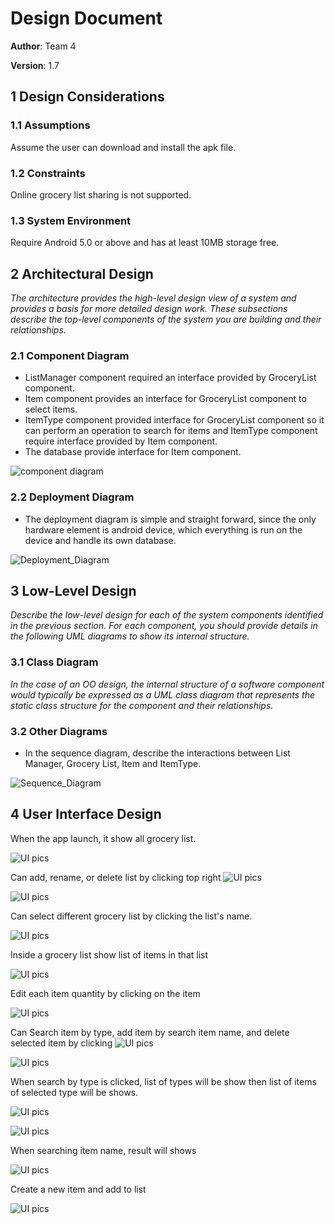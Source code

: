 # Design Document

**Author**: Team 4

**Version**: 1.7

## 1 Design Considerations

### 1.1 Assumptions

Assume the user can download and install the apk file.

### 1.2 Constraints

Online grocery list sharing is not supported.

### 1.3 System Environment

Require Android 5.0 or above and has at least 10MB storage free.

## 2 Architectural Design

*The architecture provides the high-level design view of a system and provides a basis for more detailed design work. These subsections describe the top-level components of the system you are building and their relationships.*

### 2.1 Component Diagram

- ListManager component required an interface provided by GroceryList component.
- Item component provides an interface for GroceryList component to select items.
- ItemType component provided interface for GroceryList component so it can perform an operation to search for items and ItemType component require interface provided by Item component.
- The database provide interface for Item component.

![component diagram](Component_diagram/cd1.png)

### 2.2 Deployment Diagram

- The deployment diagram is simple and straight forward, since the only hardware element is android device, which everything is run on the device and handle its own database.

![Deployment_Diagram](design_diagram/DEP_diagram.png)


## 3 Low-Level Design

*Describe the low-level design for each of the system components identified in the previous section. For each component, you should provide details in the following UML diagrams to show its internal structure.*

### 3.1 Class Diagram

*In the case of an OO design, the internal structure of a software component would typically be expressed as a UML class diagram that represents the static class structure for the component and their relationships.*

### 3.2 Other Diagrams

- In the sequence diagram, describe the interactions between List Manager, Grocery List, Item and ItemType.

![Sequence_Diagram](design_diagram/SEQ_diagram.png)

## 4 User Interface Design

When the app launch, it show all grocery list.

![UI pics](UI_design-pics/6-Screen1.png)

Can add, rename, or delete list by clicking top right ![UI pics](UI_design-pics/menu_action_icon.png)

![UI pics](UI_design-pics/3-Screen10.png)

Can select different grocery list by clicking the list's name.

![UI pics](UI_design-pics/1-Screen1.png)

Inside a grocery list show list of items in that list

![UI pics](UI_design-pics/10-Screen3.png)

Edit each item quantity by clicking on the item

![UI pics](UI_design-pics/7-Screen8.png)

Can Search item by type, add item by search item name, and delete selected item by clicking ![UI pics](UI_design-pics/menu_action_icon.png)

![UI pics](UI_design-pics/9-Screen1.png)

When search by type is clicked, list of types will be show then list of items of selected type will be shows.

![UI pics](UI_design-pics/2-Screen6.png)

![UI pics](UI_design-pics/5-Screen7.png)

When searching item name, result will shows

![UI pics](UI_design-pics/8-Screen4.png)

Create a new item and add to list

![UI pics](UI_design-pics/3-Screen9.png)
